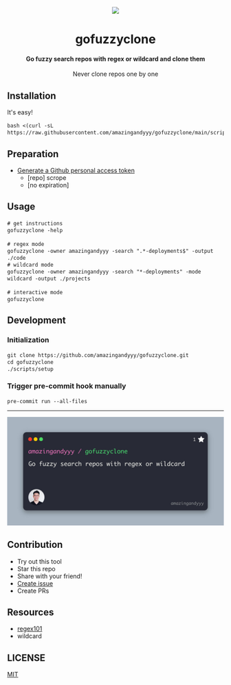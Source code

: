 <p styles="font-size: 20rem" align="center">
    <img styles="margin: 0px" width="350px" src="https://i.giphy.com/media/NytMLKyiaIh6VH9SPm/giphy.webp" />
</p>
<h1 align="center">
gofuzzyclone
</h1>
<h4 align="center">
Go fuzzy search repos with regex or wildcard and clone them
</h4>
<p align="center">
Never clone repos one by one
</p>

## Installation

It's easy!

```console
bash <(curl -sL https://raw.githubusercontent.com/amazingandyyy/gofuzzyclone/main/scripts/install.sh)
```

## Preparation

- [Generate a Github personal access token](https://github.com/settings/tokens/new?scopes=repo&description=gofuzzyclone-cli)
  - [repo] scrope
  - [no expiration]

## Usage

```console
# get instructions
gofuzzyclone -help

# regex mode
gofuzzyclone -owner amazingandyyy -search ".*-deployments$" -output ./code
# wildcard mode
gofuzzyclone -owner amazingandyyy -search "*-deployments" -mode wildcard -output ./projects

# interactive mode
gofuzzyclone
```

## Development

### Initialization

```console
git clone https://github.com/amazingandyyy/gofuzzyclone.git
cd gofuzzyclone
./scripts/setup
```

### Trigger pre-commit hook manually

```console
pre-commit run --all-files
```

---

![banner](assets/repo-banner.jpg)

## Contribution

- Try out this tool
- Star this repo
- Share with your friend!
- [Create issue](https://github.com/amazingandyyy/gofuzzyclone/issues/new)
- Create PRs

## Resources

- [regex101](http://regex101.com)
- wildcard

## LICENSE

[MIT](LICENSE)
